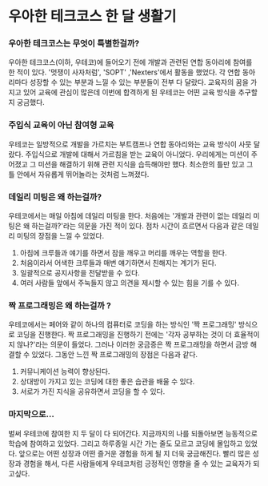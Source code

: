 # 우아한 테크코스 한 달 생활기

### 우아한 테크코스는 무엇이 특별한걸까?

우아한 테크코스(이하, 우테코)에 들어오기 전에 개발과 관련된 연합 동아리에 참여를 한 적이 있다. '멋쟁이 사자처럼', 'SOPT' ,'Nexters'에서 활동을 했었다. 각 연합 동아리마다 성장할 수 있는 부분과 느낄 수 있는 부분들이 전부 다 달랐다. 교육자의 꿈을 가지고 있어 교육에 관심이 많은데 이번에 합격하게 된 우테코는 어떤 교육 방식을 추구할지 궁금했다. 

### 주입식 교육이 아닌 참여형 교육

우테코는 일방적으로 개발을 가르치는 부트캠프나 연합 동아리와는 교육 방식이 사뭇 달랐다. 주입식으로 개발에 대해서 가르침을 받는 교육이 아니었다. 우리에게는 미션이 주어졌고 그 미션을 해결하기 위해 관련 지식을 습득해야만 했다. 최소한의 틀만 있고 그 틀 안에서 자유롭게 뛰어놀라는 것처럼 느껴졌다.

### 데일리 미팅은 왜 하는걸까?

우테코에서는 매일 아침에 데일리 미팅을 한다. 처음에는 '개발과 관련이 없는 데일리 미팅은 왜 하는걸까?'라는 의문을 가진 적이 있다. 점차 시간이 흐르면서 다음과 같은 데일리 미팅의 장점을 느낄 수 있었다. 

1. 아침에 크루들과 얘기를 하면서 잠을 깨우고 머리를 깨우는 역할을 한다. 
2. 처음이라서 어색한 크루들과 매번 얘기하면서 친해지는 계기가 된다. 
3. 일괄적으로 공지사항을 전달받을 수 있다.
4. 여러 사람들 앞에서 주눅들지 않고 의견을 제시할 수 있는 힘을 기를 수 있다.

### 짝 프로그래밍은 왜 하는걸까 ?

우테코에서는 페어와 같이 하나의 컴퓨터로 코딩을 하는 방식인 '짝 프로그래밍' 방식으로 코딩을 진행한다. 짝 프로그래밍을 진행하기 전에는  '각자 공부하는 것이 더 효율적이지 않나?'라는 의문이 들었다. 그러나 이러한 궁금증은 짝 프로그래밍을 하면서 금방 해결할 수 있었다. 그동안 느낀 짝 프로그래밍의 장점은 다음과 같다.

1. 커뮤니케이션 능력이 향상된다. 
2. 상대방이 가지고 있는 코딩에 대한 좋은 습관을 배울 수 있다.
3. 서로가 가진 지식을 공유하면서 코딩을 할 수 있다. 

### 마지막으로...

벌써 우테코에 참여한 지 두 달이 다 되어간다. 지금까지의 나를 되돌아보면 능동적으로 학습에 참여하고 있었다. 
그리고 하루종일 시간 가는 줄도 모르고 코딩에 몰입하고 있었다. 앞으로는 어떤 성장과 어떤 즐거운 경험을 하게 될 지 더욱 궁금해진다. 빨리 많은 성장과 경험을 해서, 다른 사람들에게 우테코처럼 긍정적인 영향을 줄 수 있는 교육자가 되고싶다.
